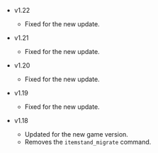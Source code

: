 - v1.22
  - Fixed for the new update.

- v1.21
  - Fixed for the new update.

- v1.20
  - Fixed for the new update.

- v1.19
  - Fixed for the new update.

- v1.18
  - Updated for the new game version.
  - Removes the `itemstand_migrate` command.
